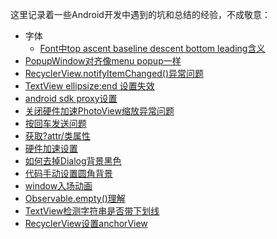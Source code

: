 这里记录着一些Android开发中遇到的坑和总结的经验，不成敬意：

* 字体
	* [Font中top ascent baseline descent bottom leading含义](./android/text/url.md) 	
* [PopupWindow对齐像menu popup一样](./android/PopupMenu_align_achorView.md)
* [RecyclerView.notifyItemChanged()异常问题](./android/RecyclerView_Adapter_notifyItemChanged.md)
* [TextView ellipsize:end 设置失效](./android/TextView_ellipsize_end_fail.md)
* [android sdk proxy设置](./android/android_sdk_proxy.md)
* [关闭硬件加速PhotoView缩放异常问题](./android/close_hardware_accelerate_issue.md)
* [按回车发送问题](./android/enter_to_send.md)
* [获取?attr/类属性](./android/get_attr_attribute.md)
* [硬件加速设置](./android/hardware_accelerate.md)
* [如何去掉Dialog背景黑色](./android/remove_dialog_shadow.md)
* [代码手动设置圆角背景](./android/set_round_rect_bg_programmatically.md)
* [window入场动画](./android/windowEnterAnimation.md)
* [Observable.empty()理解](./android/Observable_empty.md)
* [TextView检测字符串是否带下划线](./android/TextView_underLine.md)
* [RecyclerView设置anchorView](./android/RecyclerView_anchorView.md)